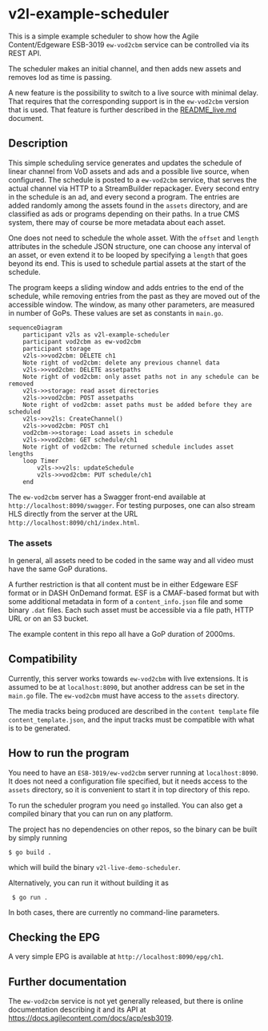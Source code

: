 # v2l-example-scheduler

This is a simple example scheduler to show how the 
Agile Content/Edgeware ESB-3019 `ew-vod2cbm` service
can be controlled via its REST API.

The scheduler makes an initial channel, and then adds new assets
and removes lod as time is passing.

A new feature is the possibility to switch to a live source with
minimal delay. That requires that the corresponding support is in
the `ew-vod2cbm` version that is used. That feature is further described
in the [README_live.md](README_live.md) document.

## Description

This simple scheduling service generates and updates the schedule of linear channel
from VoD assets and ads and a possible live source, when configured.
The schedule is posted to a `ew-vod2cbm` service,
that serves the actual channel via HTTP to a StreamBuilder repackager.
Every second entry in the schedule is an ad, and every second a program.
The entries are added randomly among the assets found in the `assets` directory,
and are classified as ads or programs depending on their paths. In a true CMS
system, there may of course be more metadata about each asset.

One does not need to schedule the whole asset. With the `offset` and
`length` attributes in the schedule JSON structure, one can choose any
interval of an asset, or even extend it to be looped by specifying
a `length` that goes beyond its end. This is used to schedule partial assets
at the start of the schedule.

The program keeps a sliding window and adds entries to the end of the
schedule, while removing entries from the past as they are moved out
of the accessible window. The window, as many other parameters, are
measured in number of GoPs. These values are set as constants in
`main.go`.

```mermaid
sequenceDiagram
    participant v2ls as v2l-example-scheduler
    participant vod2cbm as ew-vod2cbm
    participant storage
    v2ls->>vod2cbm: DELETE ch1
    Note right of vod2cbm: delete any previous channel data 
    v2ls->>vod2cbm: DELETE assetpaths
    Note right of vod2cbm: only asset paths not in any schedule can be removed
    v2ls->>storage: read asset directories
    v2ls->>vod2cbm: POST assetpaths
    Note right of vod2cbm: asset paths must be added before they are scheduled
    v2ls->>v2ls: CreateChannel()
    v2ls->>vod2cbm: POST ch1
    vod2cbm->>storage: Load assets in schedule
    v2ls->>vod2cbm: GET schedule/ch1
    Note right of vod2cbm: The returned schedule includes asset lengths
    loop Timer
        v2ls->>v2ls: updateSchedule
        v2ls->>vod2cbm: PUT schedule/ch1
    end
```

The `ew-vod2cbm` server has a Swagger front-end available at
`http://localhost:8090/swagger`. For testing purposes, one can also stream HLS directly from the server at the URL `http://localhost:8090/ch1/index.html`.

### The assets

In general, all assets need to be coded in the same way and all video must have
the same GoP durations.

A further restriction is that all content must be in either Edgeware ESF format
or in DASH OnDemand format. ESF is
a CMAF-based format but with some additional metadata in form of a
`content_info.json` file and some binary `.dat` files. Each such asset must be accessible
via a file path, HTTP URL or on an S3 bucket.

The example content in this repo all have a GoP duration of 2000ms.

## Compatibility

Currently, this server works towards `ew-vod2cbm` with live extensions.
It is assumed to be at `localhost:8090`, but another address can be set in the `main.go` file.
The `ew-vod2cbm` must have access to the `assets` directory.

The media tracks being produced are described in the `content template` file
`content_template.json`, and the input tracks must be compatible
with what is to be generated.

## How to run the program

You need to have an `ESB-3019/ew-vod2cbm` server running at `localhost:8090`.
It does not need a configuration file specified, but it needs access to the `assets` directory,
so it is convenient to start it in top directory of this repo.

To run the scheduler program you need `go` installed. You can also get a compiled binary that you can
run on any platform.

The project has no dependencies on other repos, so the binary can be built by simply running

    $ go build .

which will build the binary `v2l-live-demo-scheduler`.

Alternatively, you can run it without building it as

     $ go run .

In both cases, there are currently no command-line parameters.

## Checking the EPG

A very simple EPG is available at `http://localhost:8090/epg/ch1`.

## Further documentation

The `ew-vod2cbm` service is not yet generally released, but there is online documentation
describing it and its API at https://docs.agilecontent.com/docs/acp/esb3019.